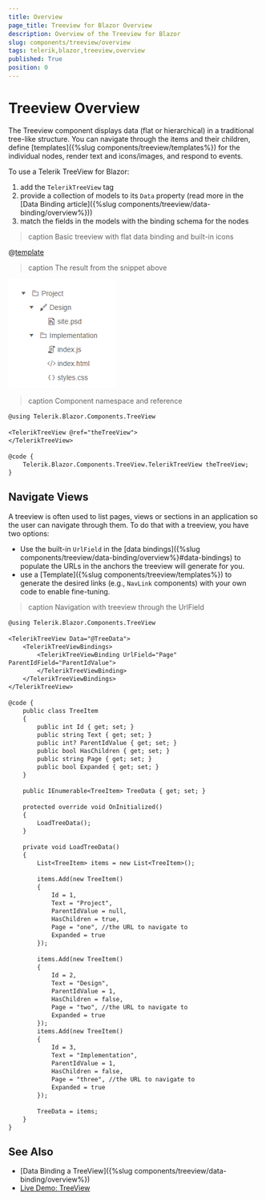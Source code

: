 ```yaml
---
title: Overview
page_title: Treeview for Blazor Overview
description: Overview of the Treeview for Blazor
slug: components/treeview/overview
tags: telerik,blazor,treeview,overview
published: True
position: 0
---
```


# Treeview Overview

The Treeview component displays data (flat or hierarchical) in a traditional tree-like structure. You can navigate through the items and their children, define [templates]({%slug components/treeview/templates%}) for the individual nodes, render text and icons/images, and respond to events.

To use a Telerik TreeView for Blazor:

1. add the `TelerikTreeView` tag
1. provide a collection of models to its `Data` property (read more in the [Data Binding article]({%slug components/treeview/data-binding/overview%}))
1. match the fields in the models with the binding schema for the nodes

>caption Basic treeview with flat data binding and built-in icons 

@[template](/_contentTemplates/treeview/basic-example.md#basic-example)

>caption The result from the snippet above

![](images/treeview-overview.png)

>caption Component namespace and reference

````CSHTML
@using Telerik.Blazor.Components.TreeView

<TelerikTreeView @ref="theTreeView">
</TelerikTreeView>

@code {
    Telerik.Blazor.Components.TreeView.TelerikTreeView theTreeView;
}
````


## Navigate Views

A treeview is often used to list pages, views or sections in an application so the user can navigate through them. To do that with a treeview, you have two options:

* Use the built-in `UrlField` in the [data bindings]({%slug components/treeview/data-binding/overview%}#data-bindings) to populate the URLs in the anchors the treeview will generate for you.
* use a [Template]({%slug components/treeview/templates%}) to generate the desired links (e.g., `NavLink` components) with your own code to enable fine-tuning.

>caption Navigation with treeview through the UrlField

````CSHTML
@using Telerik.Blazor.Components.TreeView

<TelerikTreeView Data="@TreeData">
	<TelerikTreeViewBindings>
		<TelerikTreeViewBinding UrlField="Page" ParentIdField="ParentIdValue">
		</TelerikTreeViewBinding>
	</TelerikTreeViewBindings>
</TelerikTreeView>

@code {
	public class TreeItem
	{
		public int Id { get; set; }
		public string Text { get; set; }
		public int? ParentIdValue { get; set; }
		public bool HasChildren { get; set; }
		public string Page { get; set; }
		public bool Expanded { get; set; }
	}

	public IEnumerable<TreeItem> TreeData { get; set; }

	protected override void OnInitialized()
	{
		LoadTreeData();
	}

	private void LoadTreeData()
	{
		List<TreeItem> items = new List<TreeItem>();

		items.Add(new TreeItem()
		{
			Id = 1,
			Text = "Project",
			ParentIdValue = null,
			HasChildren = true,
			Page = "one", //the URL to navigate to
			Expanded = true
		});

		items.Add(new TreeItem()
		{
			Id = 2,
			Text = "Design",
			ParentIdValue = 1,
			HasChildren = false,
			Page = "two", //the URL to navigate to
			Expanded = true
		});
		items.Add(new TreeItem()
		{
			Id = 3,
			Text = "Implementation",
			ParentIdValue = 1,
			HasChildren = false,
			Page = "three", //the URL to navigate to
			Expanded = true
		});

		TreeData = items;
	}
}
````

## See Also

  * [Data Binding a TreeView]({%slug components/treeview/data-binding/overview%})
  * [Live Demo: TreeView](https://demos.telerik.com/blazor-ui/treeview/index)

